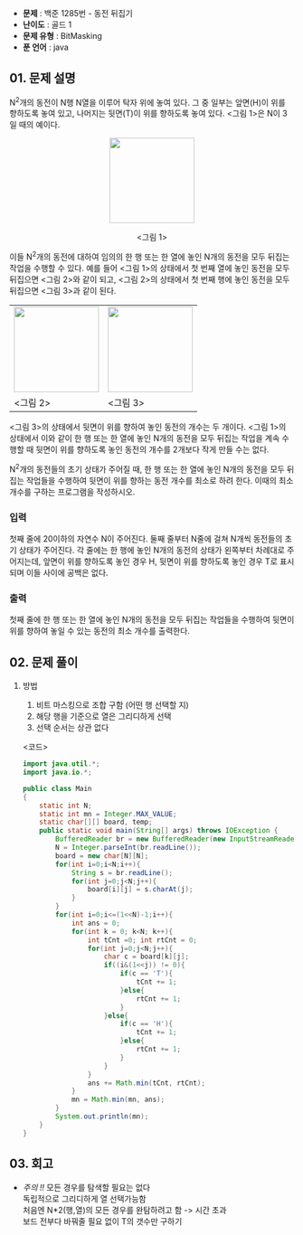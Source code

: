 - **문제** : 백준 1285번 - 동전 뒤집기
- **난이도** : 골드 1
- **문제 유형** : BitMasking
- **푼 언어** : java

## 01. 문제 설명

<p>N<sup>2</sup>개의 동전이 N행 N열을 이루어 탁자 위에 놓여 있다. 그 중 일부는 앞면(H)이 위를 향하도록 놓여 있고, 나머지는 뒷면(T)이 위를 향하도록 놓여 있다. <그림 1>은 N이 3일 때의 예이다.</p>

<p style="text-align: center;"><img alt="" src="https://upload.acmicpc.net/ccc3937a-da21-460e-b1f4-2ee861f03995/-/preview/" style="width: 150px; height: 151px;"></p>

<p style="text-align: center;"><그림 1></p>

<p>이들 N<sup>2</sup>개의 동전에 대하여 임의의 한 행 또는 한 열에 놓인 N개의 동전을 모두 뒤집는 작업을 수행할 수 있다. 예를 들어 <그림 1>의 상태에서 첫 번째 열에 놓인 동전을 모두 뒤집으면 <그림 2>와 같이 되고, <그림 2>의 상태에서 첫 번째 행에 놓인 동전을 모두 뒤집으면 <그림 3>과 같이 된다.</p>

<table class="table table-bordered td-center">
	<tbody>
		<tr>
			<td><img alt="" src="https://upload.acmicpc.net/410bd5fd-cb16-4bfb-83af-7edd9882e188/-/preview/" style="width: 150px; height: 151px;"></td>
			<td><img alt="" src="https://upload.acmicpc.net/ae08cc98-4db2-4df7-8bb6-0149d1ca59ba/-/preview/" style="width: 150px; height: 151px;"></td>
		</tr>
		<tr>
			<td><그림 2></td>
			<td><그림 3></td>
		</tr>
	</tbody>
</table>
<p><그림 3>의 상태에서 뒷면이 위를 향하여 놓인 동전의 개수는 두 개이다. <그림 1>의 상태에서 이와 같이 한 행 또는 한 열에 놓인 N개의 동전을 모두 뒤집는 작업을 계속 수행할 때 뒷면이 위를 향하도록 놓인 동전의 개수를 2개보다 작게 만들 수는 없다.</p>

<p>N<sup>2</sup>개의 동전들의 초기 상태가 주어질 때, 한 행 또는 한 열에 놓인 N개의 동전을 모두 뒤집는 작업들을 수행하여 뒷면이 위를 향하는 동전 개수를 최소로 하려 한다. 이때의 최소 개수를 구하는 프로그램을 작성하시오.</p>

### 입력 

 <p>첫째 줄에 20이하의 자연수 N이 주어진다. 둘째 줄부터 N줄에 걸쳐 N개씩 동전들의 초기 상태가 주어진다. 각 줄에는 한 행에 놓인 N개의 동전의 상태가 왼쪽부터 차례대로 주어지는데, 앞면이 위를 향하도록 놓인 경우 H, 뒷면이 위를 향하도록 놓인 경우 T로 표시되며 이들 사이에 공백은 없다.</p>

### 출력 

 <p>첫째 줄에 한 행 또는 한 열에 놓인 N개의 동전을 모두 뒤집는 작업들을 수행하여 뒷면이 위를 향하여 놓일 수 있는 동전의 최소 개수를 출력한다.</p>



## 02. 문제 풀이

1. 방법<br>
    1. 비트 마스킹으로 조합 구함 (어떤 행 선택할 지)<br>
    2. 해당 행을 기준으로 열은 그리디하게 선택<br>
    3. 선택 순서는 상관 없다


    <코드>
    ```java
    import java.util.*;
    import java.io.*;

    public class Main
    {
        static int N;
        static int mn = Integer.MAX_VALUE;
        static char[][] board, temp;
        public static void main(String[] args) throws IOException {
            BufferedReader br = new BufferedReader(new InputStreamReader(System.in));
            N = Integer.parseInt(br.readLine());
            board = new char[N][N];
            for(int i=0;i<N;i++){
                String s = br.readLine();
                for(int j=0;j<N;j++){
                    board[i][j] = s.charAt(j);
                }
            }
            for(int i=0;i<=(1<<N)-1;i++){
                int ans = 0;
                for(int k = 0; k<N; k++){
                    int tCnt =0; int rtCnt = 0;
                    for(int j=0;j<N;j++){
                        char c = board[k][j];
                        if((i&(1<<j)) != 0){
                            if(c == 'T'){
                                tCnt += 1;
                            }else{
                                rtCnt += 1;
                            }
                        }else{
                            if(c == 'H'){
                                tCnt += 1;
                            }else{
                                rtCnt += 1;
                            }
                        }
                    }
                    ans += Math.min(tCnt, rtCnt);
                }
                mn = Math.min(mn, ans);
            }
            System.out.println(mn);
        }
    }
    ```

## 03. 회고
- *주의 !!* 모든 경우를 탐색할 필요는 없다<br>
독립적으로 그리디하게 열 선택가능함<br>
처음엔 N*2(행,열)의 모든 경우를 완탐하려고 함 -> 시간 초과<br>
보드 전부다 바꿔줄 필요 없이 T의 갯수만 구하기<br>